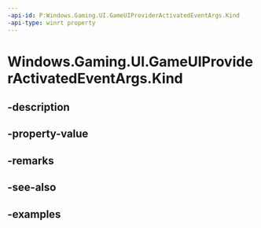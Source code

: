 ```yaml
---
-api-id: P:Windows.Gaming.UI.GameUIProviderActivatedEventArgs.Kind
-api-type: winrt property
---
```


<!-- Property syntax.
public ActivationKind Kind { get; }
-->

# Windows.Gaming.UI.GameUIProviderActivatedEventArgs.Kind

## -description

## -property-value

## -remarks

## -see-also

## -examples

